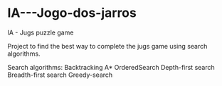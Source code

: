 # IA---Jogo-dos-jarros
IA - Jugs puzzle game

Project to find the best way to complete the jugs game using search algorithms.

Search algorithms:
Backtracking
A*
OrderedSearch
Depth-first search
Breadth-first search
Greedy-search
